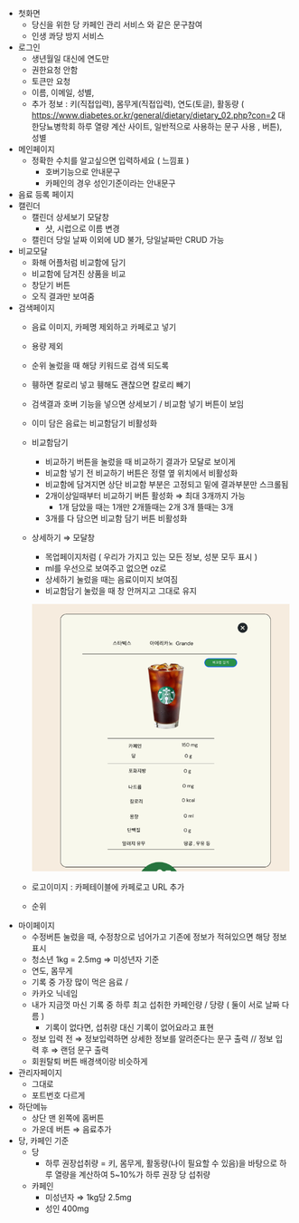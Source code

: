 - 첫화면
    - 당신을 위한 당 카페인 관리 서비스 와 같은 문구참여
    - 인생 콰당 방지 서비스
- 로그인
    - 생년월일 대신에 연도만
    - 권한요청 안함
    - 토큰만 요청
    - 이름, 이메일, 성별,
    - 추가 정보 : 키(직접입력), 몸무게(직접입력), 연도(토글), 활동량 ( https://www.diabetes.or.kr/general/dietary/dietary_02.php?con=2 대한당뇨병학회 하루 열량 계산 사이트, 일반적으로 사용하는 문구 사용 , 버튼), 성별
- 메인페이지
    - 정확한 수치를 알고싶으면 입력하세요 ( 느낌표 )
        - 호버기능으로 안내문구
        - 카페인의 경우 성인기준이라는 안내문구
- 음료 등록 페이지
- 캘린더
    - 캘린더 상세보기 모달창
        - 샷, 시럽으로 이름 변경
    - 캘린더 당일 날짜 이외에 UD 불가, 당일날짜만 CRUD 가능
- 비교모달
    - 화해 어플처럼 비교함에 담기
    - 비교함에 담겨진 상품을 비교
    - 창닫기 버튼
    - 오직 결과만 보여줌
- 검색페이지
    - 음료 이미지, 카페명 제외하고 카페로고 넣기
    - 용량 제외
    - 순위 눌렀을 때 해당 키워드로 검색 되도록
    - 휑하면 칼로리 넣고 휑해도 괜찮으면 칼로리 빼기
    - 검색결과 호버 기능을 넣으면 상세보기 / 비교함 넣기 버튼이 보임
    - 이미 담은 음료는 비교함담기 비활성화
    - 비교함담기
        - 비교하기 버튼을 눌렀을 때 비교하기 결과가 모달로 보이게
        - 비교함 넣기 전 비교하기 버튼은 정렬 옆 위치에서 비활성화
        - 비교함에 담겨지면 상단 비교함 부분은 고정되고 밑에 결과부분만 스크롤됨
        - 2개이상일때부터 비교하기 버튼 활성화 ⇒ 최대 3개까지 가능
            - 1개 담았을 때는 1개만 2개뜰때는 2개 3개 뜰때는 3개
        - 3개를 다 담으면 비교함 담기 버튼 비활성화
    - 상세하기 ⇒ 모달창
        - 목업페이지처럼 ( 우리가 가지고 있는 모든 정보, 성분 모두 표시 )
        - ml를 우선으로 보여주고 없으면 oz로
        - 상세하기 눌렀을 때는 음료이미지 보여짐
        - 비교함담기 눌렀을 때 창 안꺼지고 그대로 유지
        
        ![상세화면 이미지](/docs/상세화면%20이미지.png)
        
    - 로고이미지 : 카페테이블에 카페로고 URL 추가
    - 순위
- 마이페이지
    - 수정버튼 눌렀을 때, 수정창으로 넘어가고 기존에 정보가 적혀있으면 해당 정보 표시
    - 청소년 1kg = 2.5mg ⇒ 미성년자 기준
    - 연도, 몸무게
    - 기록 중 가장 많이 먹은 음료 /
    - 카카오 닉네임
    - 내가 지금껏 마신 기록 중 하루 최고 섭취한 카페인량 / 당량 ( 둘이 서로 날짜 다름 )
        - 기록이 없다면, 섭취량 대신 기록이 없어요라고 표현
    - 정보 입력 전 ⇒ 정보입력하면 상세한 정보를 알려준다는 문구 출력 // 정보 입력 후 ⇒ 랜덤 문구 출력
    - 회원탈퇴 버튼 배경색이랑 비슷하게
- 관리자페이지
    - 그대로
    - 포트번호 다르게
- 하단메뉴
    - 상단 맨 왼쪽에 홈버튼
    - 가운데 버튼 ⇒ 음료추가
- 당, 카페인 기준
    - 당
        - 하루 권장섭취량 = 키, 몸무게, 활동량(나이 필요할 수 있음)을 바탕으로 하루 열량을 계산하여 5~10%가 하루 권장 당 섭취량
    - 카페인
        - 미성년자 ⇒ 1kg당 2.5mg
        - 성인 400mg